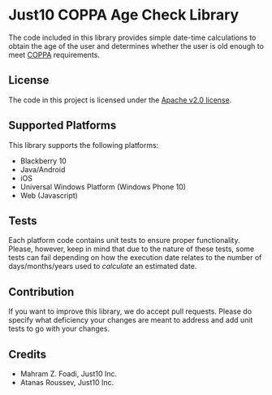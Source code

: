 # Just10 COPPA Age Check Library
The code included in this library provides simple date-time calculations to obtain the age of the user and determines whether the user is old enough to meet [COPPA](https://www.ftc.gov/tips-advice/business-center/privacy-and-security/children%27s-privacy) requirements.

## License
The code in this project is licensed under the [Apache v2.0 license](http://www.apache.org/licenses/LICENSE-2.0).

## Supported Platforms
This library supports the following platforms:
+ Blackberry 10
+ Java/Android
+ iOS
+ Universal Windows Platform (Windows Phone 10)
+ Web (Javascript)

## Tests
Each platform code contains unit tests to ensure proper functionality. Please, however, keep in mind that due to the nature of these tests, some tests can fail depending on how the execution date relates to the number of days/months/years used to _calculate_ an estimated date.

## Contribution
If you want to improve this library, we do accept pull requests. Please do specify what deficiency your changes are meant to address and add unit tests to go with your changes.

## Credits
+ Mahram Z. Foadi, Just10 Inc.
+ Atanas Roussev, Just10 Inc.
